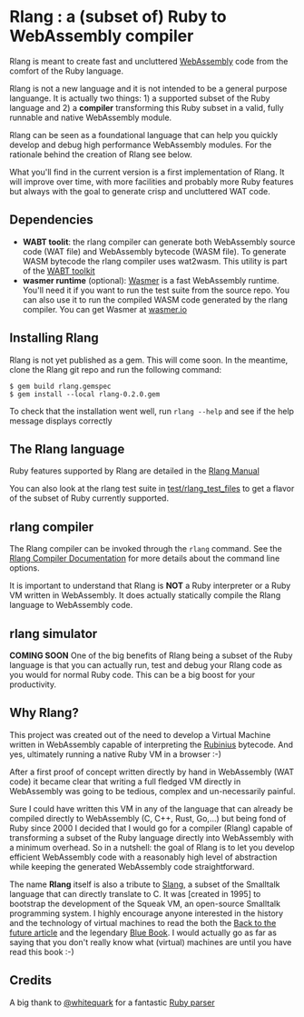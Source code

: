 # Rlang : a (subset of) Ruby to WebAssembly compiler

Rlang is meant to create fast and uncluttered [WebAssembly](https://webassembly.org) code from the comfort of the Ruby language.

Rlang is not a new language and it is not intended to be a general purpose languange. It is actually two things: 1) a supported subset of the Ruby language and 2) a **compiler** transforming this Ruby subset in a valid, fully runnable and native WebAssembly module.

Rlang can be seen as a foundational language that can help you quickly develop and debug high performance WebAssembly modules. For the rationale behind the creation of Rlang see below.

What you'll find in the current version is a first implementation of Rlang. It will improve over time, with more facilities and probably more Ruby features but always with the goal to generate crisp and uncluttered WAT code.

## Dependencies

* **WABT toolit**: the rlang compiler can generate both WebAssembly source code (WAT file) and WebAssembly bytecode (WASM file). To generate WASM bytecode the rlang compiler uses wat2wasm. This utility is part of the [WABT toolkit](https://github.com/WebAssembly/wabt)
* **wasmer runtime** (optional): [Wasmer](https://wasmer.io/) is a fast WebAssembly runtime. You'll need it if you want to run the test suite from the source repo. You can also use it to run the compiled WASM code generated by the rlang compiler. You can get Wasmer at  [wasmer.io](https://wasmer.io/)


## Installing Rlang
Rlang is not yet published as a gem. This will come soon. In the meantime, clone the Rlang git repo and run the following command:


```
$ gem build rlang.gemspec
$ gem install --local rlang-0.2.0.gem
```

To check that the installation went well, run `rlang --help` and see if the help message displays correctly

## The Rlang language
Ruby features supported by Rlang are detailed in the [Rlang Manual](https://github.com/ljulliar/rlang/blob/master/docs/RlangManual.md)

You can also look at the rlang test suite in [test/rlang_test_files](https://github.com/ljulliar/rlang/blob/master/test/rlang_test_files/) to get a flavor of the subset of Ruby currently supported.

## rlang compiler
The Rlang compiler can be invoked through the `rlang` command. See the [Rlang Compiler Documentation](https://github.com/ljulliar/rlang/blob/master/docs/RlangCompiler.md) for more details about the command line options.

It is important to understand that Rlang is **NOT** a Ruby interpreter or a Ruby VM written in WebAssembly. It does actually statically compile the Rlang language to WebAssembly code.


## rlang simulator
**COMING SOON**
One of the big benefits of Rlang being a subset of the Ruby language is that you can actually run, test and debug your Rlang code as you would for normal Ruby code. This can be a big boost for your productivity.

## Why Rlang?
This project was created out of the need to develop a Virtual Machine written in WebAssembly capable of interpreting the [Rubinius](https://github.com/rubinius/rubinius) bytecode. And yes, ultimately running a native Ruby VM in a browser :-)

After a first proof of concept written directly by hand in WebAssembly (WAT code) it became clear that writing a full fledged VM directly in WebAssembly was going to be tedious, complex and un-necessarily painful.

Sure I could have written this VM in any of the language that can already be compiled directly to WebAssembly (C, C++, Rust, Go,...) but being fond of Ruby since 2000 I decided that I would go for a compiler (Rlang) capable of transforming a subset of the Ruby language directly into WebAssembly with a minimum overhead. So in a nutshell: the goal of Rlang is to let you develop efficient WebAssembly code with a reasonably high level of abstraction while keeping the generated WebAssembly code straightforward.

The name **Rlang** itself is also a tribute to [Slang](http://wiki.squeak.org/squeak/slang), a subset of the Smalltalk language that can directly translate to C. It was [created in 1995] to bootstrap the development of the Squeak VM, an open-source Smalltalk programming system. I highly encourage anyone interested in the history and the technology of virtual machines to read the both the [Back to the future article](http://www.vpri.org/pdf/tr1997001_backto.pdf) and the legendary [Blue Book](http://stephane.ducasse.free.fr/FreeBooks/BlueBook/Bluebook.pdf). I would actually go as far as saying that you don't really know what (virtual) machines are until you have read this book :-)

## Credits
A big thank to [@whitequark](https://github.com/whitequark) for a fantastic [Ruby parser](https://github.com/whitequark/parser)
